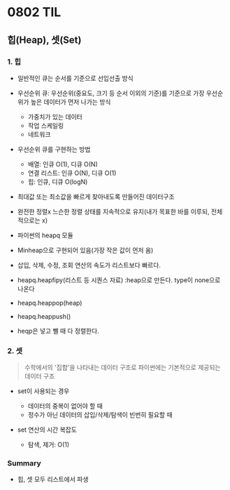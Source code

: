 # 0802 TIL

## 힙(Heap), 셋(Set)



### 1. 힙

- 일반적인 큐는 순서를 기준으로 선입선출 방식
- 우선순위 큐: 우선순위(중요도, 크기 등 순서 이외의 기준)를 기준으로 가장 우선순위가 높은 데이터가 먼저 나가는 방식
  - 가중치가 있는 데이터
  - 작업 스케일링
  - 네트워크
- 우선순위 큐를 구현하는 방법
  - 배열: 인큐 O(1), 디큐 O(N)
  - 연결 리스트:  인큐 O(N), 디큐 O(1)
  - 힙: 인큐, 디큐 O(logN)
- 최대값 또는 최소값을 빠르게 찾아내도록 만들어진 데이터구조
- 완전한 정렬x 느슨한 정렬 상태를 지속적으로 유지(내가 목표한 바를 이루되, 전체적으로는 x)
- 파이썬의 heapq 모듈
- Minheap으로 구현되어 있음(가장 작은 값이 먼저 옴)
- 삽입, 삭제, 수정, 조회 연산의 속도가 리스트보다 빠르다.
- heapq.heapfipy(리스트 등 시퀀스 자료) :heap으로 만든다. type이 none으로 나온다

- heapq.heappop(heap)
- heapq.heappush()
- heqp은 넣고 뺄 때 다 정렬한다.



### 2. 셋

> 수학에서의 '집합'을 나타내는 데이터 구조로 파이썬에는 기본적으로 제공되는 데이터 구조



- set이 사용되는 경우

  - 데이터의 중복이 없어야 할 때
  - 정수가 아닌 데이터의 삽입/삭제/탐색이 빈번히 필요할 때

- set 연산의 시간 복잡도

  - 탐색, 제거: O(1)

  

  

### Summary

- 힙, 셋 모두 리스트에서 파생

  
